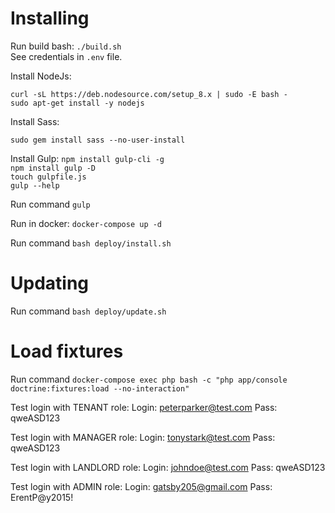 # Installing

Run build bash: `./build.sh`  
See credentials in `.env` file.  

Install NodeJs:

`curl -sL https://deb.nodesource.com/setup_8.x | sudo -E bash -`  
`sudo apt-get install -y nodejs`

Install Sass:

`sudo gem install sass --no-user-install`

Install Gulp:
`npm install gulp-cli -g`  
`npm install gulp -D`  
`touch gulpfile.js`  
`gulp --help`

Run command `gulp`

Run in docker: `docker-compose up -d`

Run command `bash deploy/install.sh`

# Updating
Run command `bash deploy/update.sh`

# Load fixtures 
Run command `docker-compose exec php bash -c "php app/console doctrine:fixtures:load --no-interaction"`
  
Test login with TENANT role:
Login: peterparker@test.com
Pass: qweASD123
  
Test login with MANAGER role:
Login: tonystark@test.com
Pass: qweASD123
  
Test login with LANDLORD role:
Login: johndoe@test.com
Pass: qweASD123

Test login with ADMIN role:
Login: gatsby205@gmail.com
Pass: ErentP@y2015!
